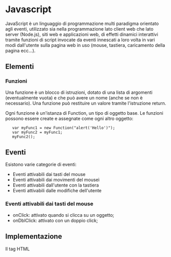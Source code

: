 # Javascript

JavaScript è un linguaggio di programmazione multi paradigma orientato agli eventi, utilizzato sia nella programmazione lato client web che lato server (Node.js), siti web e applicazioni web, di effetti dinamici 
interattivi tramite funzioni di script invocate da eventi innescati a loro volta in vari modi dall'utente sulla pagina web in uso (mouse, tastiera, caricamento della pagina ecc...).

## Elementi

### Funzioni

Una funzione è un blocco di istruzioni, dotato di una lista di argomenti (eventualmente vuota) e che può avere un nome (anche se non è necessario). Una funzione può restituire un valore tramite l'istruzione return.

Ogni funzione è un'istanza di Function, un tipo di oggetto base. Le funzioni possono essere create e assegnate come ogni altro oggetto:

```
   var myFunc1 = new Function("alert('Hello')");
   var myFunc2 = myFunc1;
   myFunc2();
```
## Eventi

Esistono varie categorie di eventi:

- Eventi attivabili dai tasti del mouse
- Eventi attivabili dai movimenti del mouseì
- Eventi attivabili dall'utente con la tastiera
- Eventi attivabili dalle modifiche dell'utente

### Eventi attivabili dai tasti del mouse

- onClick: attivato quando si clicca su un oggetto;
- onDblClick: attivato con un doppio click;

## Implementazione

Il tag HTML <script> viene utilizzato per definire uno script lato client (JavaScript).
L'elemento contiene istruzioni script oppure punta a un file di script esterno tramite l'attributo 'src'.
